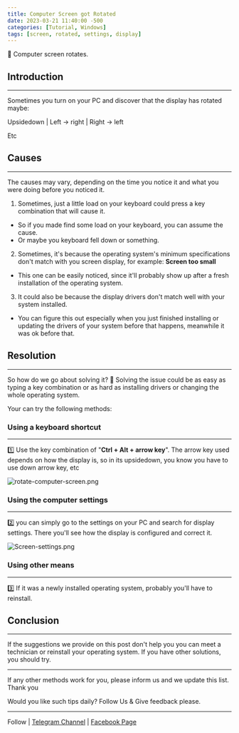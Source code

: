 ```yaml
---
title: Computer Screen got Rotated
date: 2023-03-21 11:40:00 -500
categories: [Tutorial, Windows]
tags: [screen, rotated, settings, display]
---
```


🔆 Computer screen rotates.
## Introduction
---

Sometimes you turn on your PC and discover that the display has rotated maybe:

Upsidedown  |   Left -> right |   Right -> left

Etc

## Causes
---
The causes may vary, depending on the time you notice it and what you were doing before you noticed it.
1. Sometimes, just a little load on your keyboard could press a key combination that will cause it. 
- So if you made find some load on your keyboard, you can assume the cause.
- Or maybe you keyboard fell down or something.

2. Sometimes, it's because the operating system's minimum specifications don't match with you screen display, for example: **Screen too small**
- This one can be easily noticed, since it'll probably show up after a fresh installation of the operating system.

3. It could also be because the display drivers don't match well with your system installed.
- You can figure this out especially when you just finished installing or updating the drivers of your system before that happens, meanwhile it was ok before that.

## Resolution
---
So how do we go about solving it?
🔆 Solving the issue could be as easy as typing a key combination or as hard as installing drivers or changing the whole operating system.

Your can try the following methods:

### Using a keyboard shortcut
---
1️⃣ Use the key combination of "**Ctrl + Alt + arrow key**". The arrow key used depends on how the display is, so in its upsidedown, you know you have to use down arrow key, etc

![rotate-computer-screen.png](https://i.postimg.cc/G3881yv9/rotate-computer-screen.png)

### Using the computer settings
---
2️⃣ you can simply go to the settings on your PC and search for display settings. There you'll see how the display is configured and correct it.

![Screen-settings.png](https://i.postimg.cc/LXX2f9dF/Screen-settings.png)

### Using other means
---
3️⃣ If it was a newly installed operating system, probably you'll have to reinstall.

## Conclusion
---
If the suggestions we provide on this post don't help you you can meet a technician or reinstall your operating system.
If you have other solutions, you should try.

---
If any other methods work for you, please inform us and we update this list. 
Thank you

Would you like such tips daily?
Follow Us & Give feedback please.

---

Follow | [Telegram Channel](https://t.me/pcdrills/) | [Facebook Page](https://facebook.com/pcdrillsofficial/)